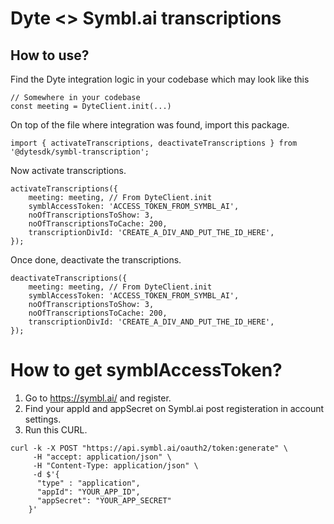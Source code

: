 # Dyte <> Symbl.ai transcriptions

## How to use?

Find the Dyte integration logic in your codebase which may look like this

```
// Somewhere in your codebase
const meeting = DyteClient.init(...)
```

On top of the file where integration was found, import this package.

```
import { activateTranscriptions, deactivateTranscriptions } from '@dytesdk/symbl-transcription';
```

Now activate transcriptions.

```
activateTranscriptions({
    meeting: meeting, // From DyteClient.init
    symblAccessToken: 'ACCESS_TOKEN_FROM_SYMBL_AI',
    noOfTranscriptionsToShow: 3,
    noOfTranscriptionsToCache: 200,
    transcriptionDivId: 'CREATE_A_DIV_AND_PUT_THE_ID_HERE',
});
```

Once done, deactivate the transcriptions.

```
deactivateTranscriptions({
    meeting: meeting, // From DyteClient.init
    symblAccessToken: 'ACCESS_TOKEN_FROM_SYMBL_AI',
    noOfTranscriptionsToShow: 3,
    noOfTranscriptionsToCache: 200,
    transcriptionDivId: 'CREATE_A_DIV_AND_PUT_THE_ID_HERE',
});
```

# How to get symblAccessToken?

1. Go to <https://symbl.ai/> and register.
2. Find your appId and appSecret on Symbl.ai post registeration in account settings.
3. Run this CURL.

```
curl -k -X POST "https://api.symbl.ai/oauth2/token:generate" \
     -H "accept: application/json" \
     -H "Content-Type: application/json" \
     -d $'{
      "type" : "application",
      "appId": "YOUR_APP_ID",
      "appSecret": "YOUR_APP_SECRET"
    }'
```
